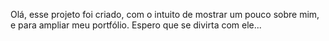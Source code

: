 Olá, esse projeto foi criado, com o intuito de mostrar um pouco 
sobre mim, e para ampliar meu portfólio.  Espero que se divirta com ele...